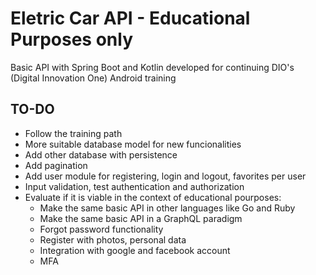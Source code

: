 # Eletric Car API - Educational Purposes only
Basic API with Spring Boot and Kotlin developed for continuing DIO's (Digital Innovation One) Android training

## TO-DO
+ Follow the training path
+ More suitable database model for new funcionalities
+ Add other database with persistence
+ Add pagination
+ Add user module for registering, login and logout, favorites per user
+ Input validation, test authentication and authorization
+ Evaluate if it is viable in the context of educational pourposes:
    - Make the same basic API in other languages like Go and Ruby
    - Make the same basic API in a GraphQL paradigm
    - Forgot password functionality
    - Register with photos, personal data
    - Integration with google and facebook account
    - MFA